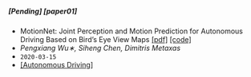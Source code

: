 ##### [Pending] [paper01]
- MotionNet: Joint Perception and Motion Prediction for Autonomous Driving
Based on Bird’s Eye View Maps [[pdf]](https://arxiv.org/pdf/2003.06754.pdf) [[code]](https://www.merl.com/research/license/MotionNet)
- *Pengxiang Wu∗, Siheng Chen, Dimitris Metaxas*
- `2020-03-15`
- [[Autonomous Driving]](#autonomous-driving)

